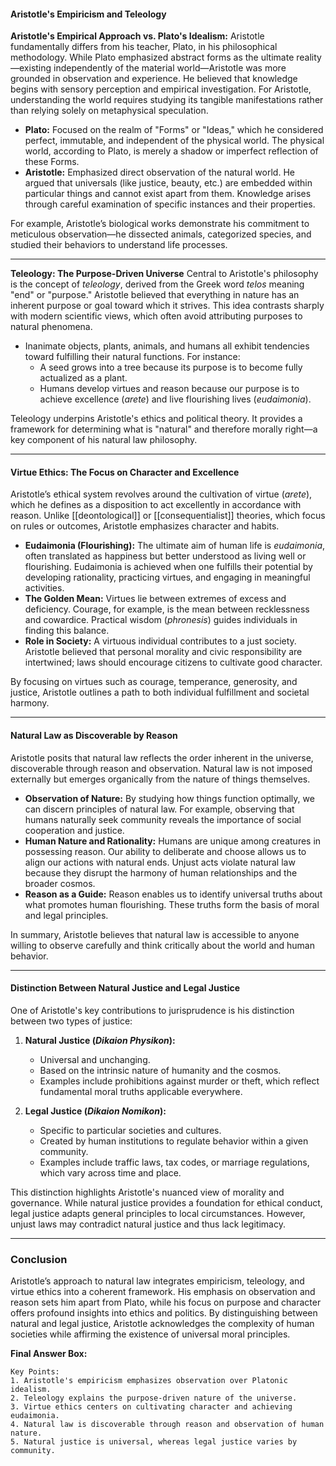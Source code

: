
#### **Aristotle's Empiricism and Teleology**

**Aristotle's Empirical Approach vs. Plato's Idealism:**
Aristotle fundamentally differs from his teacher, Plato, in his philosophical methodology. While Plato emphasized abstract forms as the ultimate reality—existing independently of the material world—Aristotle was more grounded in observation and experience. He believed that knowledge begins with sensory perception and empirical investigation. For Aristotle, understanding the world requires studying its tangible manifestations rather than relying solely on metaphysical speculation.

- **Plato:** Focused on the realm of "Forms" or "Ideas," which he considered perfect, immutable, and independent of the physical world. The physical world, according to Plato, is merely a shadow or imperfect reflection of these Forms.
- **Aristotle:** Emphasized direct observation of the natural world. He argued that universals (like justice, beauty, etc.) are embedded within particular things and cannot exist apart from them. Knowledge arises through careful examination of specific instances and their properties.

For example, Aristotle’s biological works demonstrate his commitment to meticulous observation—he dissected animals, categorized species, and studied their behaviors to understand life processes.

---

**Teleology: The Purpose-Driven Universe**
Central to Aristotle's philosophy is the concept of *teleology*, derived from the Greek word *telos* meaning "end" or "purpose." Aristotle believed that everything in nature has an inherent purpose or goal toward which it strives. This idea contrasts sharply with modern scientific views, which often avoid attributing purposes to natural phenomena.

- Inanimate objects, plants, animals, and humans all exhibit tendencies toward fulfilling their natural functions. For instance:
  - A seed grows into a tree because its purpose is to become fully actualized as a plant.
  - Humans develop virtues and reason because our purpose is to achieve excellence (*arete*) and live flourishing lives (*eudaimonia*).

Teleology underpins Aristotle's ethics and political theory. It provides a framework for determining what is "natural" and therefore morally right—a key component of his natural law philosophy.

---

#### **Virtue Ethics: The Focus on Character and Excellence**

Aristotle’s ethical system revolves around the cultivation of virtue (*arete*), which he defines as a disposition to act excellently in accordance with reason. Unlike [[deontological]] or [[consequentialist]] theories, which focus on rules or outcomes, Aristotle emphasizes character and habits.

- **Eudaimonia (Flourishing):** The ultimate aim of human life is *eudaimonia*, often translated as happiness but better understood as living well or flourishing. Eudaimonia is achieved when one fulfills their potential by developing rationality, practicing virtues, and engaging in meaningful activities.
- **The Golden Mean:** Virtues lie between extremes of excess and deficiency. Courage, for example, is the mean between recklessness and cowardice. Practical wisdom (*phronesis*) guides individuals in finding this balance.
- **Role in Society:** A virtuous individual contributes to a just society. Aristotle believed that personal morality and civic responsibility are intertwined; laws should encourage citizens to cultivate good character.

By focusing on virtues such as courage, temperance, generosity, and justice, Aristotle outlines a path to both individual fulfillment and societal harmony.

---

#### **Natural Law as Discoverable by Reason**

Aristotle posits that natural law reflects the order inherent in the universe, discoverable through reason and observation. Natural law is not imposed externally but emerges organically from the nature of things themselves.

- **Observation of Nature:** By studying how things function optimally, we can discern principles of natural law. For example, observing that humans naturally seek community reveals the importance of social cooperation and justice.
- **Human Nature and Rationality:** Humans are unique among creatures in possessing reason. Our ability to deliberate and choose allows us to align our actions with natural ends. Unjust acts violate natural law because they disrupt the harmony of human relationships and the broader cosmos.
- **Reason as a Guide:** Reason enables us to identify universal truths about what promotes human flourishing. These truths form the basis of moral and legal principles.

In summary, Aristotle believes that natural law is accessible to anyone willing to observe carefully and think critically about the world and human behavior.

---

#### **Distinction Between Natural Justice and Legal Justice**

One of Aristotle's key contributions to jurisprudence is his distinction between two types of justice:

1. **Natural Justice (*Dikaion Physikon*):**
   - Universal and unchanging.
   - Based on the intrinsic nature of humanity and the cosmos.
   - Examples include prohibitions against murder or theft, which reflect fundamental moral truths applicable everywhere.

2. **Legal Justice (*Dikaion Nomikon*):**
   - Specific to particular societies and cultures.
   - Created by human institutions to regulate behavior within a given community.
   - Examples include traffic laws, tax codes, or marriage regulations, which vary across time and place.

This distinction highlights Aristotle's nuanced view of morality and governance. While natural justice provides a foundation for ethical conduct, legal justice adapts general principles to local circumstances. However, unjust laws may contradict natural justice and thus lack legitimacy.

---

### Conclusion

Aristotle’s approach to natural law integrates empiricism, teleology, and virtue ethics into a coherent framework. His emphasis on observation and reason sets him apart from Plato, while his focus on purpose and character offers profound insights into ethics and politics. By distinguishing between natural and legal justice, Aristotle acknowledges the complexity of human societies while affirming the existence of universal moral principles.

**Final Answer Box:**
``` 
Key Points:
1. Aristotle's empiricism emphasizes observation over Platonic idealism.
2. Teleology explains the purpose-driven nature of the universe.
3. Virtue ethics centers on cultivating character and achieving eudaimonia.
4. Natural law is discoverable through reason and observation of human nature.
5. Natural justice is universal, whereas legal justice varies by community.
```